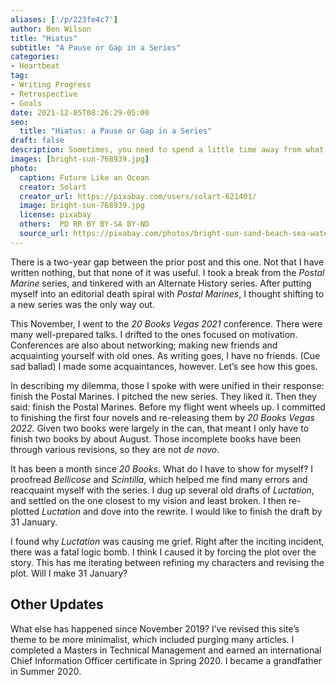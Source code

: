 ```yaml
---
aliases: ['/p/223fe4c7']
author: Ben Wilson
title: "Hiatus"
subtitle: "A Pause or Gap in a Series"
categories:
- Heartbeat
tag:
- Writing Progress
- Retrospective
- Goals
date: 2021-12-05T08:26:29-05:00
seo:
  title: "Hiatus: a Pause or Gap in a Series"
draft: false
description: Sometimes, you need to spend a little time away from what you enjoy. I'm coming back to the Postal Marines with a goal of releasing the first four books by November 2022.
images: [bright-sun-768939.jpg]
photo:
  caption: Future Like an Ocean
  creator: Solart
  creator_url: https://pixabay.com/users/solart-621401/
  image: bright-sun-768939.jpg
  license: pixabay
  others:  PD RR BY BY-SA BY-ND
  source_url: https://pixabay.com/photos/bright-sun-sand-beach-sea-water-768939/
---
```


There is a two-year gap between the prior post and this one. Not that I have written nothing, but that none of it was useful. I took a break from the *Postal Marine* series, and tinkered with an Alternate History series. After putting myself into an editorial death spiral with *Postal Marines*, I thought shifting to a new series was the only way out.

This November, I went to the *20 Books Vegas 2021* conference. There were many well-prepared talks. I drifted to the ones focused on motivation. Conferences are also about networking; making new friends and acquainting yourself with old ones. As writing goes, I have no friends. (Cue sad ballad) I made some acquaintances, however. Let’s see how this goes.

In describing my dilemma, those I spoke with were unified in their response: finish the Postal Marines. I pitched the new series. They liked it. Then they said: finish the Postal Marines. Before my flight went wheels up. I committed to finishing the first four novels and re-releasing them by *20 Books Vegas 2022.* Given two books were largely in the can, that meant I only have to finish two books by about August. Those incomplete books have been through various revisions, so they are not *de novo*.

It has been a month since *20 Books*. What do I have to show for myself? I proofread *Bellicose* and *Scintilla*, which helped me find many errors and reacquaint myself with the series. I dug up several old drafts of *Luctation*, and settled on the one closest to my vision and least broken. I then re-plotted *Luctation* and dove into the rewrite. I would like to finish the draft by 31 January.

I found why *Luctation* was causing me grief. Right after the inciting incident, there was a fatal logic bomb. I think I caused it by forcing the plot over the story. This has me iterating between refining my characters and revising the plot. Will I make 31 January?

## Other Updates

What else has happened since November 2019? I’ve revised this site’s theme to be more minimalist, which included purging many articles. I completed a Masters in Technical Management and earned an international Chief Information Officer certificate in Spring 2020. I became a grandfather in Summer 2020.